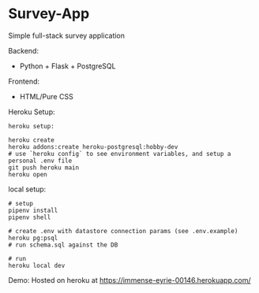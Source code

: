 # Survey-App
Simple full-stack survey application

Backend:
- Python + Flask + PostgreSQL

Frontend: 
- HTML/Pure CSS

Heroku Setup:

```
heroku setup:

heroku create
heroku addons:create heroku-postgresql:hobby-dev
# use `heroku config` to see environment variables, and setup a personal .env file
git push heroku main
heroku open
```

local setup:
```
# setup
pipenv install
pipenv shell

# create .env with datastore connection params (see .env.example)
heroku pg:psql
# run schema.sql against the DB

# run
heroku local dev
```
Demo:
Hosted on heroku at <https://immense-eyrie-00146.herokuapp.com/>
